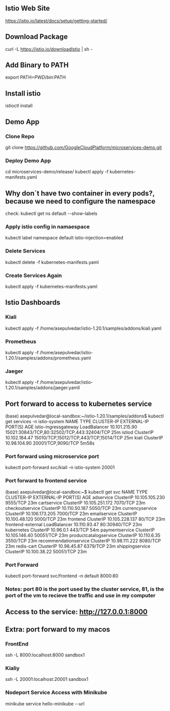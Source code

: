 ## Istio Web Site
https://istio.io/latest/docs/setup/getting-started/

## Download Package
curl -L https://istio.io/downloadIstio | sh -

## Add Binary to PATH
export PATH=$PWD/bin:$PATH

## Install istio
istioctl install

## Demo App
### Clone Repo
git clone https://github.com/GoogleCloudPlatform/microservices-demo.git
### Deploy Demo App
cd microservices-demo/release/
kubectl apply -f kubernetes-manifests.yaml 

## Why don´t have two container in every pods?, because we need to configure the namespace
check: 
kubectl get ns default --show-labels

### Apply istio config in namaespace
kubectl label namespace default istio-injection=enabled

### Delete Services
kubectl delete -f kubernetes-manifests.yaml 

### Create Services Again
kubectl apply -f kubernetes-manifests.yaml 


## Istio Dashboards
### Kiali
kubectl apply -f /home/asepulvedar/istio-1.20.1/samples/addons/kiali.yaml
### Prometheus
kubectl apply -f /home/asepulvedar/istio-1.20.1/samples/addons/prometheus.yaml

### Jaeger
kubectl apply -f /home/asepulvedar/istio-1.20.1/samples/addons/jaeger.yamll



## Port forward to access to kubernetes service
(base) asepulvedar@local-sandbox:~/istio-1.20.1/samples/addons$ kubectl get services -n istio-system
NAME                   TYPE           CLUSTER-IP      EXTERNAL-IP   PORT(S)                                      AGE
istio-ingressgateway   LoadBalancer   10.101.215.90   <pending>     15021:30843/TCP,80:32502/TCP,443:32404/TCP   25m
istiod                 ClusterIP      10.102.184.47   <none>        15010/TCP,15012/TCP,443/TCP,15014/TCP        25m
kiali                  ClusterIP      10.98.104.90    <none>        20001/TCP,9090/TCP                           5m58s

### Port forward using microservice port
kubectl port-forward svc/kiali -n istio-system 20001

### Port forward to frontend service

(base) asepulvedar@local-sandbox:~$ kubectl get svc
NAME                    TYPE           CLUSTER-IP       EXTERNAL-IP   PORT(S)        AGE
adservice               ClusterIP      10.105.105.230   <none>        9555/TCP       23m
cartservice             ClusterIP      10.105.251.172   <none>        7070/TCP       23m
checkoutservice         ClusterIP      10.110.50.187    <none>        5050/TCP       23m
currencyservice         ClusterIP      10.106.173.205   <none>        7000/TCP       23m
emailservice            ClusterIP      10.100.48.120    <none>        5000/TCP       23m
frontend                ClusterIP      10.105.228.137   <none>        80/TCP         23m
frontend-external       LoadBalancer   10.110.93.47     <pending>     80:30940/TCP   23m
kubernetes              ClusterIP      10.96.0.1        <none>        443/TCP        54m
paymentservice          ClusterIP      10.105.146.40    <none>        50051/TCP      23m
productcatalogservice   ClusterIP      10.110.6.35      <none>        3550/TCP       23m
recommendationservice   ClusterIP      10.98.111.222    <none>        8080/TCP       23m
redis-cart              ClusterIP      10.98.45.87      <none>        6379/TCP       23m
shippingservice         ClusterIP      10.100.38.22     <none>        50051/TCP      23m


### Port Forward
kubectl port-forward svc/frontend -n default 8000:80

### Notes: port 80 is the port used by the cluster service, 81, is the port of the vm to recieve the traffic and use in my computer
## Access to the service: http://127.0.0.1:8000



## Extra: port forward to my macos
### FrontEnd
ssh -L 8000:localhost:8000 sandbox1

### Kialiy
ssh -L 20001:localhost:20001 sandbox1

### Nodeport Service Access with Minikube
minikube service hello-minikube --url





